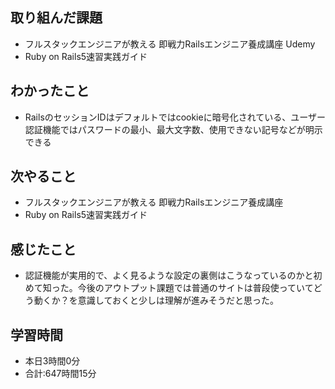 ## 取り組んだ課題
- フルスタックエンジニアが教える 即戦力Railsエンジニア養成講座 Udemy
- Ruby on Rails5速習実践ガイド
## わかったこと
- RailsのセッションIDはデフォルトではcookieに暗号化されている、ユーザー認証機能ではパスワードの最小、最大文字数、使用できない記号などが明示できる
## 次やること
- フルスタックエンジニアが教える 即戦力Railsエンジニア養成講座
- Ruby on Rails5速習実践ガイド
## 感じたこと
- 認証機能が実用的で、よく見るような設定の裏側はこうなっているのかと初めて知った。今後のアウトプット課題では普通のサイトは普段使っていてどう動くか？を意識しておくと少しは理解が進みそうだと思った。
## 学習時間
- 本日3時間0分<br>
- 合計:647時間15分
